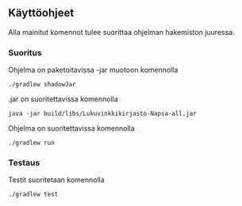 ## Käyttöohjeet

Alla mainitut komennot tulee suorittaa ohjelman hakemiston juuressa.

### Suoritus

Ohjelma on paketoitavissa -jar muotoon komennolla

```
./gradlew shadowJar
```

.jar on suoritettavissa komennolla

```
java -jar build/libs/Lukuvinkkikirjasto-Napsa-all.jar  
```

Ohjelma on suoritettavissa komennolla

```
./gradlew run
```

### Testaus

Testit suoritetaan komennolla

```
./gradlew test
```
